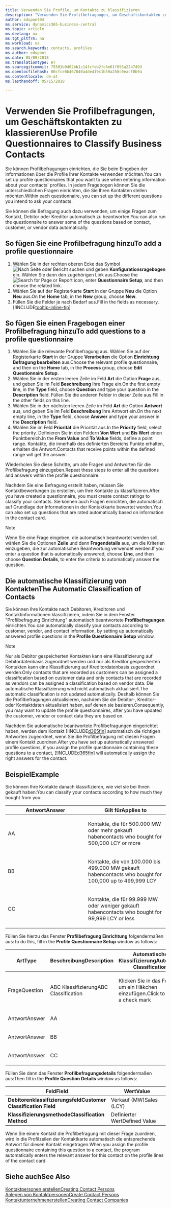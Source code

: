 ```yaml
---
title: Verwenden Sie Profile, um Kontakte zu klassifizieren
description: "Verwenden Sie Profilbefragungen, um Geschäftskontakten zu klassieren"
author: edupont04
ms.service: dynamics365-business-central
ms.topic: article
ms.devlang: na
ms.tgt_pltfrm: na
ms.workload: na
ms.search.keywords: contacts, profiles
ms.author: edupont
ms.date: 05/09/2018
ms.translationtype: HT
ms.sourcegitcommit: 75501b9402bb1c14fcfeb2fc6e61f055a2247493
ms.openlocfilehash: 00cfce8b467040a4de419c1b59a258c0eacf0b9a
ms.contentlocale: de-at
ms.lasthandoff: 05/15/2018

---
```


# <a name="use-profile-questionnaires-to-classify-business-contacts"></a><span data-ttu-id="a270e-103">Verwenden Sie Profilbefragungen, um Geschäftskontakten zu klassieren</span><span class="sxs-lookup"><span data-stu-id="a270e-103">Use Profile Questionnaires to Classify Business Contacts</span></span>
<span data-ttu-id="a270e-104">Sie können Profilbefragungen einrichten, die Sie beim Eingeben der Informationen über die Profile Ihrer Kontakte verwenden möchten.</span><span class="sxs-lookup"><span data-stu-id="a270e-104">You can set up profile questionnaires that you want to use when entering information about your contacts' profiles.</span></span> <span data-ttu-id="a270e-105">In jedem Fragebogen können Sie die unterschiedlichen Fragen einrichten, die Sie Ihren Kontakten stellen möchten.</span><span class="sxs-lookup"><span data-stu-id="a270e-105">Within each questionnaire, you can set up the different questions you intend to ask your contacts.</span></span>  

<span data-ttu-id="a270e-106">Sie können die Befragung auch dazu verwenden, um einige Fragen zum Kontakt, Debitor oder Kreditor automatisch zu beantworten.</span><span class="sxs-lookup"><span data-stu-id="a270e-106">You can also run the questionnaire to answer some of the questions based on contact, customer, or vendor data automatically.</span></span>  

## <a name="to-add-a-profile-questionnaire"></a><span data-ttu-id="a270e-107">So fügen Sie eine Profilbefragung hinzu</span><span class="sxs-lookup"><span data-stu-id="a270e-107">To add a profile questionnaire</span></span>
1.  <span data-ttu-id="a270e-108">Wählen Sie in der rechten oberen Ecke das Symbol ![Nach Seite oder Bericht suchen](media/ui-search/search_small.png "Nach Seite oder Bericht suchen") und geben **Konfigurationsragebogen** ein. Wählen Sie dann den zugehörigen Link aus.</span><span class="sxs-lookup"><span data-stu-id="a270e-108">Choose the ![Search for Page or Report](media/ui-search/search_small.png "Search for Page or Report icon") icon, enter **Questionnaire Setup**, and then choose the related link.</span></span>  
2.  <span data-ttu-id="a270e-109">Wählen Sie auf der Registerkarte **Start** in der Gruppe **Neu** die Option **Neu** aus.</span><span class="sxs-lookup"><span data-stu-id="a270e-109">On the **Home** tab, in the **New** group, choose **New**.</span></span>  
3.  <span data-ttu-id="a270e-110">Füllen Sie die Felder je nach Bedarf aus.</span><span class="sxs-lookup"><span data-stu-id="a270e-110">Fill in the fields as necessary.</span></span> [!INCLUDE[tooltip-inline-tip](includes/tooltip-inline-tip_md.md)]  

## <a name="to-add-questions-to-a-profile-questionnaire"></a><span data-ttu-id="a270e-111">So fügen Sie einen Fragebogen einer Profilbefragung hinzu</span><span class="sxs-lookup"><span data-stu-id="a270e-111">To add questions to a profile questionnaire</span></span>
1.  <span data-ttu-id="a270e-112">Wählen Sie die relevante Profilbefragung aus. Wählen Sie auf der Registerkarte **Start** in der Gruppe **Verarbeiten** die Option **Einrichtung Befragung bearbeiten** aus.</span><span class="sxs-lookup"><span data-stu-id="a270e-112">Choose the relevant profile questionnaire, and then on the **Home** tab, in the **Process** group, choose **Edit Questionnaire Setup**.</span></span>  
2.  <span data-ttu-id="a270e-113">Wählen Sie in der ersten leeren Zeile im Feld **Art** die Option **Frage** aus, und geben Sie im Feld **Beschreibung** Ihre Frage ein.</span><span class="sxs-lookup"><span data-stu-id="a270e-113">On the first empty line, in the **Type** field, choose **Question** and type your question in the **Description** field.</span></span> <span data-ttu-id="a270e-114">Füllen Sie die anderen Felder in dieser Zeile aus.</span><span class="sxs-lookup"><span data-stu-id="a270e-114">Fill in the other fields on this line.</span></span>  
3.  <span data-ttu-id="a270e-115">Wählen Sie in der nächsten leeren Zeile im Feld **Art** die Option **Antwort** aus, und geben Sie im Feld **Beschreibung** Ihre Antwort ein.</span><span class="sxs-lookup"><span data-stu-id="a270e-115">On the next empty line, in the **Type** field, choose **Answer** and type your answer in the **Description** field.</span></span>  
4.  <span data-ttu-id="a270e-116">Wählen Sie im Feld **Priorität** die Priorität aus.</span><span class="sxs-lookup"><span data-stu-id="a270e-116">In the **Priority** field, select the priority.</span></span> <span data-ttu-id="a270e-117">Definieren Sie in den Feldern **Von Wert** und **Bis Wert** einen Punktbereich.</span><span class="sxs-lookup"><span data-stu-id="a270e-117">In the **From Value** and **To Value** fields, define a point range.</span></span> <span data-ttu-id="a270e-118">Kontakte, die innerhalb des definierten Bereichs Punkte erhalten, erhalten die Antwort.</span><span class="sxs-lookup"><span data-stu-id="a270e-118">Contacts that receive points within the defined range will get the answer.</span></span>  

<span data-ttu-id="a270e-119">Wiederholen Sie diese Schritte, um alle Fragen und Antworten für die Profilbefragung einzugeben.</span><span class="sxs-lookup"><span data-stu-id="a270e-119">Repeat these steps to enter all the questions and answers within the profile questionnaire.</span></span>

<span data-ttu-id="a270e-120">Nachdem Sie eine Befragung erstellt haben, müssen Sie Kontaktbewertungen zu erstellen, um Ihre Kontakte zu klassifizieren.</span><span class="sxs-lookup"><span data-stu-id="a270e-120">After you have created a questionnaire, you must create contact ratings to classify your contacts.</span></span> <span data-ttu-id="a270e-121">Sie können auch Fragen einrichten, die automatisch auf Grundlage der Informationen in der Kontaktkarte bewertet werden.</span><span class="sxs-lookup"><span data-stu-id="a270e-121">You can also set up questions that are rated automatically based on information in the contact card.</span></span>  

> [!NOTE]
> <span data-ttu-id="a270e-122">Wenn Sie eine Frage eingeben, die automatisch beantwortet werden soll, wählen Sie die Optionen <STRONG>Zeile</STRONG> und dann <STRONG>Fragendetails</STRONG> aus, um die Kriterien einzugeben, die zur automatischen Beantwortung verwendet werden.</span><span class="sxs-lookup"><span data-stu-id="a270e-122">If you enter a question that is automatically answered, choose <STRONG>Line</STRONG>, and then choose <STRONG>Question Details</STRONG>, to enter the criteria to automatically answer the question.</span></span>

## <a name="the-automatic-classification-of-contacts"></a><span data-ttu-id="a270e-123">Die automatische Klassifizierung von Kontakten</span><span class="sxs-lookup"><span data-stu-id="a270e-123">The Automatic Classification of Contacts</span></span>
<span data-ttu-id="a270e-124">Sie können Ihre Kontakte nach Debitoren, Kreditoren und Kontaktinformationen klassifizieren, indem Sie in dem Fenster "Profilbefragung Einrichtung" automatisch beantwortete **Profilbefragungen** einrichten.</span><span class="sxs-lookup"><span data-stu-id="a270e-124">You can automatically classify your contacts according to customer, vendor, and contact information, by setting up automatically answered profile questions in the **Profile Questionnaire Setup** window.</span></span>  

> [!NOTE]
> <span data-ttu-id="a270e-125">Nur als Debitor gespeicherten Kontakten kann eine Klassifizierung auf Debitordatenbasis zugeordnet werden und nur als Kreditor gespeicherten Kontakten kann eine Klassifizierung auf Kreditordatenbasis zugeordnet werden.</span><span class="sxs-lookup"><span data-stu-id="a270e-125">Only contacts that are recorded as customers can be assigned a classification based on customer data and only contacts that are recorded as vendors can be assigned a classification based on vendor data.</span></span> <span data-ttu-id="a270e-126">Die automatische Klassifizierung wird nicht automatisch aktualisiert.</span><span class="sxs-lookup"><span data-stu-id="a270e-126">The automatic classification is not updated automatically.</span></span> <span data-ttu-id="a270e-127">Deshalb können Sie die Profilbefragungen aktualisieren, nachdem Sie die Debitor-, Kreditor- oder Kontaktdaten aktualisiert haben, auf denen sie basieren.</span><span class="sxs-lookup"><span data-stu-id="a270e-127">Consequently, you may want to update the profile questionnaires, after you have updated the customer, vendor or contact data they are based on.</span></span>  

<span data-ttu-id="a270e-128">Nachdem Sie automatische beantwortete Profilbefragungen eingerichtet haben, werden dem Kontakt [!INCLUDE[d365fin](includes/d365fin_md.md)] automatisch die richtigen Antworten zugeordnet, wenn Sie die Profilbefragung mit diesen Fragen einem Kontakt zuordnen.</span><span class="sxs-lookup"><span data-stu-id="a270e-128">After you have set up automatically answered profile questions, if you assign the profile questionnaire containing these questions to a contact, [!INCLUDE[d365fin](includes/d365fin_md.md)] will automatically assign the right answers for the contact.</span></span>  

## <a name="example"></a><span data-ttu-id="a270e-129">Beispiel</span><span class="sxs-lookup"><span data-stu-id="a270e-129">Example</span></span>
<span data-ttu-id="a270e-130">Sie können Ihre Kontakte danach klassifizieren, wie viel sie bei Ihnen gekauft haben:</span><span class="sxs-lookup"><span data-stu-id="a270e-130">You can classify your contacts according to how much they bought from you:</span></span>

<table>
<colgroup>
<col style="width: 50%" />
<col style="width: 50%" />
</colgroup>
<thead>
<tr class="header">
<th><span data-ttu-id="a270e-131"><strong>Antwort</strong></span><span class="sxs-lookup"><span data-stu-id="a270e-131"><strong>Answer</strong></span></span></th>
<th><span data-ttu-id="a270e-132"><strong>Gilt für</strong></span><span class="sxs-lookup"><span data-stu-id="a270e-132"><strong>Applies to</strong></span></span></th>
</tr>
</thead>
<tbody>
<tr class="odd">
<td><p><span data-ttu-id="a270e-133">A</span><span class="sxs-lookup"><span data-stu-id="a270e-133">A</span></span></p></td>
<td><p><span data-ttu-id="a270e-134">Kontakte, die für 500.000 MW oder mehr gekauft haben</span><span class="sxs-lookup"><span data-stu-id="a270e-134">contacts who bought for 500,000 LCY or more</span></span></p></td>
</tr>
<tr class="even">
<td><p><span data-ttu-id="a270e-135">B</span><span class="sxs-lookup"><span data-stu-id="a270e-135">B</span></span></p></td>
<td><p><span data-ttu-id="a270e-136">Kontakte, die von 100.000 bis 499.000 MW gekauft haben</span><span class="sxs-lookup"><span data-stu-id="a270e-136">contacts who bought for 100,000 up to 499,999 LCY</span></span></p></td>
</tr>
<tr class="odd">
<td><p><span data-ttu-id="a270e-137">C</span><span class="sxs-lookup"><span data-stu-id="a270e-137">C</span></span></p></td>
<td><p><span data-ttu-id="a270e-138">Kontakte, die für 99.999 MW oder weniger gekauft haben</span><span class="sxs-lookup"><span data-stu-id="a270e-138">contacts who bought for 99,999 LCY or less</span></span></p></td>
</tr>
</tbody>
</table>

<span data-ttu-id="a270e-139">Füllen Sie hierzu das Fenster **Profilbefragung Einrichtung** folgendermaßen aus:</span><span class="sxs-lookup"><span data-stu-id="a270e-139">To do this, fill in the **Profile Questionnaire Setup** window as follows:</span></span>


<table>
<colgroup>
<col style="width: 20%" />
<col style="width: 20%" />
<col style="width: 20%" />
<col style="width: 20%" />
<col style="width: 20%" />
</colgroup>
<thead>
<tr class="header">
<th><span data-ttu-id="a270e-140"><strong>Art</strong></span><span class="sxs-lookup"><span data-stu-id="a270e-140"><strong>Type</strong></span></span></th>
<th><span data-ttu-id="a270e-141"><strong>Beschreibung</strong></span><span class="sxs-lookup"><span data-stu-id="a270e-141"><strong>Description</strong></span></span></th>
<th><span data-ttu-id="a270e-142"><strong>Automatische Klassifizierung</strong></span><span class="sxs-lookup"><span data-stu-id="a270e-142"><strong>Automatic Classification</strong></span></span></th>
<th><span data-ttu-id="a270e-143"><strong>Von Wert</strong></span><span class="sxs-lookup"><span data-stu-id="a270e-143"><strong>From Value</strong></span></span></th>
<th><span data-ttu-id="a270e-144"><strong>Bis Wert</strong></span><span class="sxs-lookup"><span data-stu-id="a270e-144"><strong>To Value</strong></span></span></th>
</tr>
</thead>
<tbody>
<tr class="odd">
<td><p><span data-ttu-id="a270e-145">Frage</span><span class="sxs-lookup"><span data-stu-id="a270e-145">Question</span></span></p></td>
<td><p><span data-ttu-id="a270e-146">ABC Klassifizierung</span><span class="sxs-lookup"><span data-stu-id="a270e-146">ABC Classification</span></span></p></td>
<td><p><span data-ttu-id="a270e-147">Klicken Sie in das Feld, um ein Häkchen einzufügen.</span><span class="sxs-lookup"><span data-stu-id="a270e-147">Click to insert a check mark</span></span></p></td>
<td><p> </p></td>
<td><p> </p></td>
</tr>
<tr class="even">
<td><p><span data-ttu-id="a270e-148">Antwort</span><span class="sxs-lookup"><span data-stu-id="a270e-148">Answer</span></span></p></td>
<td><p><span data-ttu-id="a270e-149">A</span><span class="sxs-lookup"><span data-stu-id="a270e-149">A</span></span></p></td>
<td><p> </p></td>
<td><p><span data-ttu-id="a270e-150">500.000</span><span class="sxs-lookup"><span data-stu-id="a270e-150">500,000</span></span></p></td>
<td><p> </p></td>
</tr>
<tr class="odd">
<td><p><span data-ttu-id="a270e-151">Antwort</span><span class="sxs-lookup"><span data-stu-id="a270e-151">Answer</span></span></p></td>
<td><p><span data-ttu-id="a270e-152">B</span><span class="sxs-lookup"><span data-stu-id="a270e-152">B</span></span></p></td>
<td><p> </p></td>
<td><p><span data-ttu-id="a270e-153">100.000</span><span class="sxs-lookup"><span data-stu-id="a270e-153">100,000</span></span></p></td>
<td><p><span data-ttu-id="a270e-154">499.999</span><span class="sxs-lookup"><span data-stu-id="a270e-154">499,999</span></span></p></td>
</tr>
<tr class="even">
<td><p><span data-ttu-id="a270e-155">Antwort</span><span class="sxs-lookup"><span data-stu-id="a270e-155">Answer</span></span></p></td>
<td><p><span data-ttu-id="a270e-156">C</span><span class="sxs-lookup"><span data-stu-id="a270e-156">C</span></span></p></td>
<td><p> </p></td>
<td><p> </p></td>
<td><p><span data-ttu-id="a270e-157">99.999</span><span class="sxs-lookup"><span data-stu-id="a270e-157">99,999</span></span></p></td>
</tr>
</tbody>
</table>

<span data-ttu-id="a270e-158">Füllen Sie dann das Fenster **Profilbefragungsdetails** folgendermaßen aus:</span><span class="sxs-lookup"><span data-stu-id="a270e-158">Then fill in the **Profile Question Details** window as follows:</span></span>
<table>
<colgroup>
<col style="width: 50%" />
<col style="width: 50%" />
</colgroup>
<thead>
<tr class="header">
<th><span data-ttu-id="a270e-159"><strong>Feld</strong></span><span class="sxs-lookup"><span data-stu-id="a270e-159"><strong>Field</strong></span></span></th>
<th><span data-ttu-id="a270e-160"><strong>Wert</strong></span><span class="sxs-lookup"><span data-stu-id="a270e-160"><strong>Value</strong></span></span></th>
</tr>
</thead>
<tbody>
<tr>
<td><span data-ttu-id="a270e-161"><strong>Debitorenklassifizierungsfeld</strong></span><span class="sxs-lookup"><span data-stu-id="a270e-161"><strong>Customer Classification Field</strong></span></span></td>
<td><span data-ttu-id="a270e-162"><emphasis>Verkauf (MW)</emphasis></span><span class="sxs-lookup"><span data-stu-id="a270e-162"><emphasis>Sales (LCY)</emphasis></span></span></td>
</tr>
<tr>
<td><span data-ttu-id="a270e-163"><strong>Klassifizierungsmethode</strong></span><span class="sxs-lookup"><span data-stu-id="a270e-163"><strong>Classification Method</strong></span></span></td>
<td><span data-ttu-id="a270e-164"><emphasis>Definierter Wert</emphasis></span><span class="sxs-lookup"><span data-stu-id="a270e-164"><emphasis>Defined Value</emphasis></span></span></td>
</tr>
</tbody>
</table>

<span data-ttu-id="a270e-165">Wenn Sie einem Kontakt die Profilbefragung mit dieser Frage zuordnen, wird in die Profilzeilen der Kontaktkarte automatisch die entsprechende Antwort für diesen Kontakt eingetragen.</span><span class="sxs-lookup"><span data-stu-id="a270e-165">When you assign the profile questionnaire containing this question to a contact, the program automatically enters the relevant answer for this contact on the profile lines of the contact card.</span></span>

## <a name="see-also"></a><span data-ttu-id="a270e-166">Siehe auch</span><span class="sxs-lookup"><span data-stu-id="a270e-166">See Also</span></span>
[<span data-ttu-id="a270e-167">Kontaktpersonen erstellen</span><span class="sxs-lookup"><span data-stu-id="a270e-167">Creating Contact Persons</span></span>](marketing-create-contact-persons.md)  
[<span data-ttu-id="a270e-168">Anlegen von Kontaktpersonen</span><span class="sxs-lookup"><span data-stu-id="a270e-168">Create Contact Persons</span></span>](marketing-how-create-contact-persons.md)  
[<span data-ttu-id="a270e-169">Kontaktunternehmenerstellen</span><span class="sxs-lookup"><span data-stu-id="a270e-169">Creating Contact Companies</span></span>](marketing-create-contact-companies.md)  

